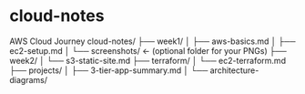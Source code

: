 # cloud-notes
AWS Cloud Journey
cloud-notes/
├── week1/
│   ├── aws-basics.md
│   ├── ec2-setup.md
│   └── screenshots/  ← (optional folder for your PNGs)
├── week2/
│   └── s3-static-site.md
├── terraform/
│   └── ec2-terraform.md
├── projects/
│   ├── 3-tier-app-summary.md
│   └── architecture-diagrams/
